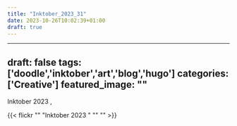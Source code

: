 ```yaml
---
title: "Inktober_2023_31"
date: 2023-10-26T10:02:39+01:00
draft: true
---
```

---
draft: false
tags: ['doodle','inktober','art','blog','hugo']
categories: ['Creative']
featured_image: ""
---

Inktober 2023 , 


{{< flickr ""
           "Inktober 2023 "
           ""
           "" >}}

